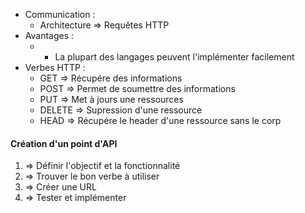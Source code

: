 - Communication : 
	- Architecture => Requêtes HTTP
- Avantages : 
	- + La plupart des langages peuvent l'implémenter facilement
- Verbes HTTP :
	- GET => Récupére des informations
	- POST  => Permet de soumettre des informations
	- PUT => Met à jours une ressources
	- DELETE => Supression d'une ressource
	- HEAD => Récupére le header d'une ressource sans le corp 

#### Création d'un point d'API 

1. => Définir l'objectif et la fonctionnalité 
2. => Trouver le bon verbe à utiliser 
3. => Créer une URL 
4. => Tester et implémenter